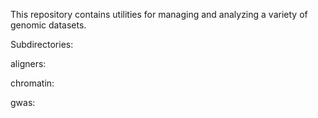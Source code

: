 This repository contains utilities for managing and analyzing a variety of genomic datasets.

Subdirectories:

aligners:

chromatin:

gwas:

